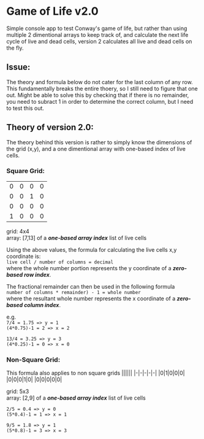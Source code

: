 # Game of Life v2.0
Simple console app to test Conway's game of life, but rather than using multiple 2 dimentional arrays to keep track of, and calculate the next life cycle of live and dead cells, version 2 calculates all live and dead cells on the fly.

## Issue:
The theory and formula below do not cater for the last column of any row. This fundamentally breaks the entire thoery, so I still need to figure that one out. Might be able to solve this by checking that if there is no remainder, you need to subract 1 in order to determine the correct column, but I need to test this out.

## Theory of version 2.0:
The theory behind this version is rather to simply know the dimensions of the grid (x,y), and a one dimentional array with one-based index of live cells.

### Square Grid:
|||||
|-|-|-|-|
|0|0|0|0|
|0|0|1|0|
|0|0|0|0|
|1|0|0|0|

grid: 4x4  
array: [7,13] of a _**one-based array index**_ list of live cells

Using the above values, the formula for calculating the live cells x,y coordinate is:  
`live cell / number of columns = decimal`  
where the whole number portion represents the y coordinate of a _**zero-based row index**_.

The fractional remainder can then be used in the following formula  
`number of columns * remainder) - 1 = whole number`  
where the resultant whole number represents the x coordinate of a _**zero-based column index**_.

e.g.  
`7/4 = 1.75 => y = 1`  
`(4*0.75)-1 = 2 => x = 2`

`13/4 = 3.25 => y = 3`  
`(4*0.25)-1 = 0 => x = 0`

### Non-Square Grid:
This formula also applies to non square grids
||||||
|-|-|-|-|-|
|0|1|0|0|0|
|0|0|0|1|0|
|0|0|0|0|0|

grid: 5x3  
array: [2,9] of a _**one-based array index**_ list of live cells

`2/5 = 0.4 => y = 0`  
`(5*0.4)-1 = 1 => x = 1`

`9/5 = 1.8 => y = 1`  
`(5*0.8)-1 = 3 => x = 3`

